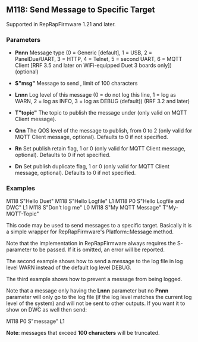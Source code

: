 ## M118: Send Message to Specific Target

Supported in RepRapFirmware 1.21 and later.

### Parameters

- **Pnnn** Message type (0 = Generic \[default\], 1 = USB, 2 = PanelDue/UART, 3 = HTTP, 4 = Telnet, 5 = second UART, 6 = MQTT Client \[RRF 3.5 and later on WiFi-equipped Duet 3 boards only\]) (optional)

- **S"msg"** Message to send , limit of 100 characters

- **Lnnn** Log level of this message (0 = do not log this line, 1 = log as WARN, 2 = log as INFO, 3 = log as DEBUG (default)) (RRF 3.2 and later)

- **T"topic"** The topic to publish the message under (only valid on MQTT Client message).

- **Qnn** The QOS level of the message to publish, from 0 to 2 (only valid for MQTT Client message, optional). Defaults to 0 if not specified.

- **Rn** Set publish retain flag, 1 or 0 (only valid for MQTT Client message, optional). Defaults to 0 if not specified.

- **Dn** Set publish duplicate flag, 1 or 0 (only valid for MQTT Client message, optional). Defaults to 0 if not specified.

### Examples

M118 S"Hello Duet" M118 S"Hello Logfile" L1 M118 P0 S"Hello Logfile and DWC" L1 M118 S"Don't log me" L0 M118 S"My MQTT Message" T"My-MQTT-Topic"

This code may be used to send messages to a specific target. Basically it is a simple wrapper for RepRapFirmware's Platform::Message method.

Note that the implementation in RepRapFirmware always requires the S-parameter to be passed. If it is omitted, an error will be reported.

The second example shows how to send a message to the log file in log level WARN instead of the default log level DEBUG.

The third example shows how to prevent a message from being logged.

Note that a message only having the **Lnnn** parameter but no **Pnnn** parameter will only go to the log file (if the log level matches the current log level of the system) and will not be sent to other outputs. If you want it to show on DWC as well then send:

M118 P0 S"message" L1

**Note**: messages that exceed **100 characters** will be truncated.

